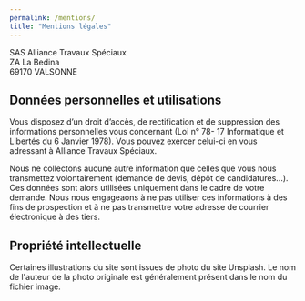 ```yaml
---
permalink: /mentions/
title: "Mentions légales"
---
```


SAS Alliance Travaux Spéciaux  
ZA La Bedina  
69170 VALSONNE

## Données personnelles et utilisations
 
Vous disposez d’un droit d’accès, de rectification et de suppression des informations personnelles vous concernant (Loi n° 78- 17 Informatique et Libertés du 6 Janvier 1978).
Vous pouvez exercer celui-ci en vous adressant à Alliance Travaux Spéciaux.

Nous ne collectons aucune autre information que celles que vous nous transmettez volontairement (demande de devis, dépôt de candidatures...).
Ces données sont alors utilisées uniquement dans le cadre de votre demande.
Nous nous engageaons à ne pas utiliser ces informations à des fins de prospection et à ne pas transmettre votre adresse de courrier électronique à des tiers.

## Propriété intellectuelle

Certaines illustrations du site sont issues de photo du site Unsplash.
Le nom de l'auteur de la photo originale est généralement présent dans le nom du fichier image.
